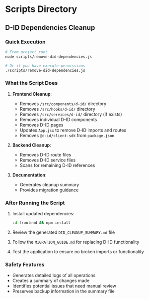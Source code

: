 # Scripts Directory

## D-ID Dependencies Cleanup

### Quick Execution

```bash
# From project root
node scripts/remove-did-dependencies.js

# Or if you have execute permissions
./scripts/remove-did-dependencies.js
```

### What the Script Does

1. **Frontend Cleanup**:
   - Removes `/src/components/d-id/` directory
   - Removes `/src/hooks/d-id/` directory
   - Removes `/src/services/d-id/` directory (if exists)
   - Removes individual D-ID components
   - Removes D-ID pages
   - Updates `App.jsx` to remove D-ID imports and routes
   - Removes `@d-id/client-sdk` from `package.json`

2. **Backend Cleanup**:
   - Removes D-ID route files
   - Removes D-ID service files
   - Scans for remaining D-ID references

3. **Documentation**:
   - Generates cleanup summary
   - Provides migration guidance

### After Running the Script

1. Install updated dependencies:
   ```bash
   cd frontend && npm install
   ```

2. Review the generated `DID_CLEANUP_SUMMARY.md` file

3. Follow the `MIGRATION_GUIDE.md` for replacing D-ID functionality

4. Test the application to ensure no broken imports or functionality

### Safety Features

- Generates detailed logs of all operations
- Creates a summary of changes made
- Identifies potential issues that need manual review
- Preserves backup information in the summary file